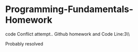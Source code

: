 # Programming-Fundamentals-Homework
code
Conflict attempt..
Github homework and Code
Line:3\\\

Probably resolved